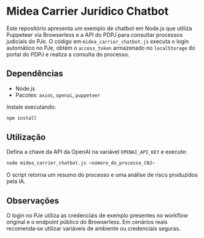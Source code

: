 # Midea Carrier Jurídico Chatbot

Este repositório apresenta um exemplo de chatbot em Node.js que utiliza Puppeteer via Browserless e a API do PDPJ para consultar processos judiciais do PJe. O código em `midea_carrier_chatbot.js` executa o login automático no PJe, obtém o `access_token` armazenado no `localStorage` do portal do PDPJ e realiza a consulta do processo.

## Dependências

- Node.js
- Pacotes: `axios`, `openai`, `puppeteer`

Instale executando:

```bash
npm install
```

## Utilização

Defina a chave da API da OpenAI na variável `OPENAI_API_KEY` e execute:

```bash
node midea_carrier_chatbot.js <número_do_processo_CNJ>
```

O script retorna um resumo do processo e uma análise de risco produzidos pela IA.

## Observações

O login no PJe utiliza as credenciais de exemplo presentes no workflow original e o endpoint público do Browserless. Em cenários reais recomenda‑se utilizar variáveis de ambiente ou credenciais seguras.
